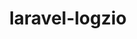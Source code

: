 ---
title: laravel-logzio
project-url: https://github.com/oanhnn/laravel-logzio
logo:
  logofile: laravel.svg
  orientation: vertical
data-source: Laravel code
shipping-tags:
  - from-your-code
---